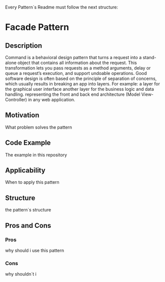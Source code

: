 Every Pattern´s Readme must follow the next structure:

# Facade Pattern

## Description
Command is a behavioral design pattern that turns a request into a stand-alone object that contains all information about the request. This transformation lets you pass requests as a method arguments, delay or queue a request’s execution, and support undoable operations. Good software design is often based on the principle of separation of concerns, which usually results in breaking an app into layers. For example: a layer for the graphical user interface another layer for the business logic and data handling. representing the front and back end architecture (Model View-Controller) in any web application. 

## Motivation
What problem solves the pattern
## Code Example
The example in this repository
## Applicability
When to apply this pattern
## Structure
the pattern´s structure 
## Pros and Cons

### Pros
why should i use this pattern
### Cons
why shouldn´t i